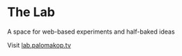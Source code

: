 # The Lab
A space for web-based experiments and half-baked ideas

Visit [lab.palomakop.tv](https://lab.palomakop.tv)